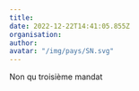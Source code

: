 ```yaml
---
title: 
date: 2022-12-22T14:41:05.855Z
organisation: 
author: 
avatar: "/img/pays/SN.svg"
---
```


Non qu troisième mandat 